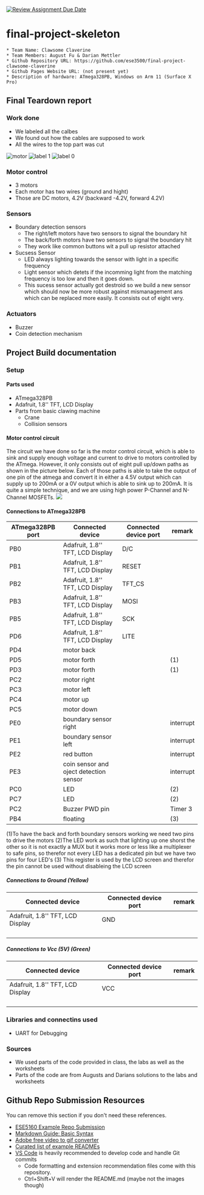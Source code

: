 [![Review Assignment Due Date](https://classroom.github.com/assets/deadline-readme-button-24ddc0f5d75046c5622901739e7c5dd533143b0c8e959d652212380cedb1ea36.svg)](https://classroom.github.com/a/2TmiRqwI)
# final-project-skeleton

    * Team Name: Clawsome Claverine
    * Team Members: August Fu & Darian Mettler
    * Github Repository URL: https://github.com/ese3500/final-project-clawsome-claverine
    * Github Pages Website URL: (not present yet)
    * Description of hardware: ATmega328PB, Windows on Arm 11 (Surface X Pro)

## Final Teardown report

### Work done
- We labeled all the calbes
- We found out how the cables are supposed to work
- All the wires to the top part was cut

![motor](Motors_top.JPG)
![label 1](wire_labeling_1.JPG)
![label 0](wire_labeling_0.JPG)

### Motor control
- 3 motors
- Each motor has two wires (ground and hight)
- Those are DC motors, 4.2V (backward -4.2V, forward 4.2V)

### Sensors
- Boundary detection sensors
    - The right/left motors have two sensors to signal the boundary hit
    - The back/forth motors have two sensors to signal the boundary hit
    - They work like common buttons wit a pull up resistor attached
- Sucsess Sensor
    - LED always lighting towards the sensor with light in a specific frequency
    - Light sensor which detets if the incomming light from the matching frequency is too low and then it goes down.
    - This sucess sensor actually got destroid so we build a new sensor which should now be more robust against mismanagement ans which can be replaced more easily. It consists out of eight very.

### Actuators
- Buzzer
- Coin detection mechanism

## Project Build documentation
### Setup
#### Parts used
- ATmega328PB
- Adafruit, 1.8'' TFT, LCD Display
- Parts from basic clawing machine
    - Crane
    - Collision sensors

#### Motor control circuit
The circuit we have done so far is the motor control circuit, which is able to sink and supply enough voltage and current to drive to motors controlled by the ATmega. However, it only consists out of eight pull up/down paths as shown in the picture below. Each of those paths is able to take the output of one pin of the atmega and convert it in either a 4.5V output which can supply up to 200mA or a 0V output which is able to sink up to 200mA. It is quite a simple technique, and we are using high power P-Channel and N-Channel MOSFETs.
![](Graph_of_motor_supply_circuit_path.png)
#### Connections to ATmega328PB

| ATmega328PB port | Connected device | Connected device port | remark |
|----------|----------|----------|----------|
|PB0|Adafruit, 1.8'' TFT, LCD Display|D/C|          |
|PB1|Adafruit, 1.8'' TFT, LCD Display|RESET|          |
|PB2|Adafruit, 1.8'' TFT, LCD Display|TFT_CS|          |
|PB3|Adafruit, 1.8'' TFT, LCD Display|MOSI|          |
|PB5|Adafruit, 1.8'' TFT, LCD Display|SCK|          |
|PD6|Adafruit, 1.8'' TFT, LCD Display|LITE|          |
|PD4|motor back|          |          |
|PD5|motor forth|          |(1)|
|PD3|motor forth|          |(1)|
|PC2|motor right|          |          |
|PC3|motor left|          |          |
|PC4|motor up|          |          |
|PC5|motor down|          |          |
|PE0|boundary sensor right|          |interrupt|
|PE1|boundary sensor left|          |interrupt|
|PE2|red button|          |interrupt|
|PE3|coin sensor and oject detection sensor|          |interrupt|
|PC0|LED|          |(2)|
|PC7|LED|          |(2)|
|PC2|Buzzer PWD pin|          |Timer 3|
|PB4| floating |          |(3)|

(1)To have the back and forth boundary sensors working we need two pins to drive the motors
(2)The LED work as such that lighting up one shorst the other so it is not exactly a MUX but it works more or less like a multiplexer to safe pins, so therefor not every LED has a dedicated pin but we have two pins for four LED's
(3) This register is used by the LCD screen and therefor the pin cannot be used without disableing the LCD screen

##### Connections to Ground (Yellow)
| Connected device | Connected device port | remark |
|----------|----------|----------|
|Adafruit, 1.8'' TFT, LCD Display|GND|          |
|          |          |          |
|          |          |          |
|          |          |          |
|          |          |          |


##### Connections to Vcc (5V) (Green)
| Connected device | Connected device port | remark |
|----------|----------|----------|
|Adafruit, 1.8'' TFT, LCD Display|VCC|          |
|          |          |          |
|          |          |          |
|          |          |          |
|          |          |          |

### Libraries and connectins used
- UART for Debugging

### Sources
- We used parts of the code provided in class, the labs as well as the worksheets
- Parts of the code are from Augusts and Darians solutions to the labs and worksheets

## Github Repo Submission Resources

You can remove this section if you don't need these references.

* [ESE5160 Example Repo Submission](https://github.com/ese5160/example-repository-submission)
* [Markdown Guide: Basic Syntax](https://www.markdownguide.org/basic-syntax/)
* [Adobe free video to gif converter](https://www.adobe.com/express/feature/video/convert/video-to-gif)
* [Curated list of example READMEs](https://github.com/matiassingers/awesome-readme)
* [VS Code](https://code.visualstudio.com/) is heavily recommended to develop code and handle Git commits
  * Code formatting and extension recommendation files come with this repository.
  * Ctrl+Shift+V will render the README.md (maybe not the images though)
